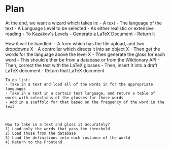 # Plan

At the end, we want a wizard which takes in:
    - A text
    - The language of the text
    - A Language Level to be selected 
        - As either realistic or extensive reading
        - To Kazakov's Levels 
    - Generate a LaTeX Document
    - Return it 

How it will be handled:
    - A form which has the file upload, and two dropdowns X
    - A controller which directs it into an object X
    - Then get the words for the language above the level X 
    - Then generate the gloss for each word
        - This should either be from a database or from the Wiktionary API
    - Then, correct the text with the LaTeX glosses 
    - Then, insert it into a draft LaTeX document 
    - Return that LaTeX document


    To do list:
    - Take in a text and load all of the words in for the appropriate languages
    - Take in a text in a certain text language, and return a table of words with selections of the glosses for those words
    - Add in a scaffold for that based on the frequency of the word in the text



    How to take in a text and gloss it accurately?
    1) Load only the words that pass the threshold
    2) Load those from the database
    3) Load the definitions into each instance of the world
    4) Return to the Frontend